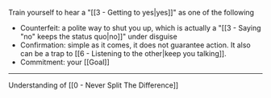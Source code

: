 Train yourself to hear a "[[3 - Getting to yes|yes]]" as one of the following

- Counterfeit: a polite way to shut you up, which is actually a "[[3 - Saying "no" keeps the status quo|no]]" under disguise
- Confirmation: simple as it comes, it does not guarantee action. It also can be a trap to [[6 - Listening to the other|keep you talking]].
- Commitment: your [[Goal]]

---

Understanding of [[0 - Never Split The Difference]]
